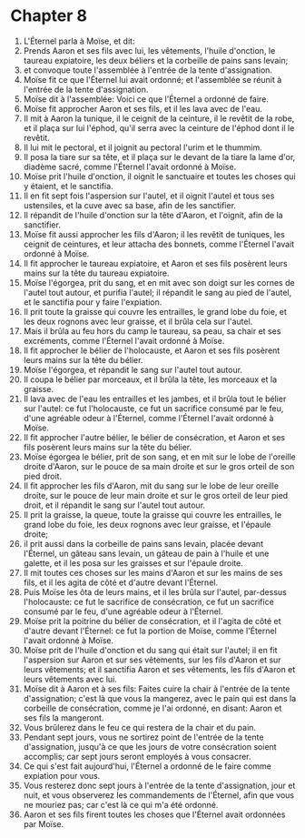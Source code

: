 # Chapter 8

1. L'Éternel parla à Moïse, et dit:
2. Prends Aaron et ses fils avec lui, les vêtements, l'huile d'onction, le taureau expiatoire, les deux béliers et la corbeille de pains sans levain;
3. et convoque toute l'assemblée à l'entrée de la tente d'assignation.
4. Moïse fit ce que l'Éternel lui avait ordonné; et l'assemblée se réunit à l'entrée de la tente d'assignation.
5. Moïse dit à l'assemblée: Voici ce que l'Éternel a ordonné de faire.
6. Moïse fit approcher Aaron et ses fils, et il les lava avec de l'eau.
7. Il mit à Aaron la tunique, il le ceignit de la ceinture, il le revêtit de la robe, et il plaça sur lui l'éphod, qu'il serra avec la ceinture de l'éphod dont il le revêtit.
8. Il lui mit le pectoral, et il joignit au pectoral l'urim et le thummim.
9. Il posa la tiare sur sa tête, et il plaça sur le devant de la tiare la lame d'or, diadème sacré, comme l'Éternel l'avait ordonné à Moïse.
10. Moïse prit l'huile d'onction, il oignit le sanctuaire et toutes les choses qui y étaient, et le sanctifia.
11. Il en fit sept fois l'aspersion sur l'autel, et il oignit l'autel et tous ses ustensiles, et la cuve avec sa base, afin de les sanctifier.
12. Il répandit de l'huile d'onction sur la tête d'Aaron, et l'oignit, afin de la sanctifier.
13. Moïse fit aussi approcher les fils d'Aaron; il les revêtit de tuniques, les ceignit de ceintures, et leur attacha des bonnets, comme l'Éternel l'avait ordonné à Moïse.
14. Il fit approcher le taureau expiatoire, et Aaron et ses fils posèrent leurs mains sur la tête du taureau expiatoire.
15. Moïse l'égorgea, prit du sang, et en mit avec son doigt sur les cornes de l'autel tout autour, et purifia l'autel; il répandit le sang au pied de l'autel, et le sanctifia pour y faire l'expiation.
16. Il prit toute la graisse qui couvre les entrailles, le grand lobe du foie, et les deux rognons avec leur graisse, et il brûla cela sur l'autel.
17. Mais il brûla au feu hors du camp le taureau, sa peau, sa chair et ses excréments, comme l'Éternel l'avait ordonné à Moïse.
18. Il fit approcher le bélier de l'holocauste, et Aaron et ses fils posèrent leurs mains sur la tête du bélier.
19. Moïse l'égorgea, et répandit le sang sur l'autel tout autour.
20. Il coupa le bélier par morceaux, et il brûla la tête, les morceaux et la graisse.
21. Il lava avec de l'eau les entrailles et les jambes, et il brûla tout le bélier sur l'autel: ce fut l'holocauste, ce fut un sacrifice consumé par le feu, d'une agréable odeur à l'Éternel, comme l'Éternel l'avait ordonné à Moïse.
22. Il fit approcher l'autre bélier, le bélier de consécration, et Aaron et ses fils posèrent leurs mains sur la tête du bélier.
23. Moïse égorgea le bélier, prit de son sang, et en mit sur le lobe de l'oreille droite d'Aaron, sur le pouce de sa main droite et sur le gros orteil de son pied droit.
24. Il fit approcher les fils d'Aaron, mit du sang sur le lobe de leur oreille droite, sur le pouce de leur main droite et sur le gros orteil de leur pied droit, et il répandit le sang sur l'autel tout autour.
25. Il prit la graisse, la queue, toute la graisse qui couvre les entrailles, le grand lobe du foie, les deux rognons avec leur graisse, et l'épaule droite;
26. il prit aussi dans la corbeille de pains sans levain, placée devant l'Éternel, un gâteau sans levain, un gâteau de pain à l'huile et une galette, et il les posa sur les graisses et sur l'épaule droite.
27. Il mit toutes ces choses sur les mains d'Aaron et sur les mains de ses fils, et il les agita de côté et d'autre devant l'Éternel.
28. Puis Moïse les ôta de leurs mains, et il les brûla sur l'autel, par-dessus l'holocauste: ce fut le sacrifice de consécration, ce fut un sacrifice consumé par le feu, d'une agréable odeur à l'Éternel.
29. Moïse prit la poitrine du bélier de consécration, et il l'agita de côté et d'autre devant l'Éternel: ce fut la portion de Moïse, comme l'Éternel l'avait ordonné à Moïse.
30. Moïse prit de l'huile d'onction et du sang qui était sur l'autel; il en fit l'aspersion sur Aaron et sur ses vêtements, sur les fils d'Aaron et sur leurs vêtements; et il sanctifia Aaron et ses vêtements, les fils d'Aaron et leurs vêtements avec lui.
31. Moïse dit à Aaron et à ses fils: Faites cuire la chair à l'entrée de la tente d'assignation; c'est là que vous la mangerez, avec le pain qui est dans la corbeille de consécration, comme je l'ai ordonné, en disant: Aaron et ses fils la mangeront.
32. Vous brûlerez dans le feu ce qui restera de la chair et du pain.
33. Pendant sept jours, vous ne sortirez point de l'entrée de la tente d'assignation, jusqu'à ce que les jours de votre consécration soient accomplis; car sept jours seront employés à vous consacrer.
34. Ce qui s'est fait aujourd'hui, l'Éternel a ordonné de le faire comme expiation pour vous.
35. Vous resterez donc sept jours à l'entrée de la tente d'assignation, jour et nuit, et vous observerez les commandements de l'Éternel, afin que vous ne mouriez pas; car c'est là ce qui m'a été ordonné.
36. Aaron et ses fils firent toutes les choses que l'Éternel avait ordonnées par Moïse.

